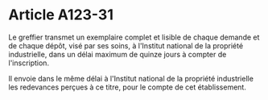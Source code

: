 # Article A123-31

Le greffier transmet un exemplaire complet et lisible de chaque demande et de chaque dépôt, visé par ses soins, à l'Institut national de la propriété industrielle, dans un délai maximum de quinze jours à compter de l'inscription.

Il envoie dans le même délai à l'Institut national de la propriété industrielle les redevances perçues à ce titre, pour le compte de cet établissement.
